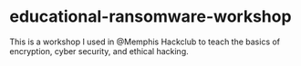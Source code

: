 # educational-ransomware-workshop
This is a workshop I used in @Memphis Hackclub to teach the basics of encryption, cyber security, and ethical hacking.

